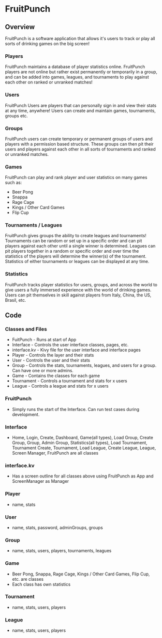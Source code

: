 # FruitPunch

## Overview
FruitPunch is a software application that allows it's users to track or play all sorts of drinking games on the big screen!
### Players
FruitPunch maintains a database of player statistics online. FruitPunch players are not online but rather exist permanently or temporarily in a group, and can be added into games, leagues, and tournaments to play against each other on ranked or unranked matches!
### Users
FruitPunch Users are players that can personally sign in and view their stats at any time, anywhere! Users can create and maintain games, tournaments, groups etc.
### Groups
FruitPunch users can create temporary or permanent groups of users and players with a permission based structure. These groups can then pit their users and players against each other in all sorts of tournaments and ranked or unranked matches.
### Games
FruitPunch can play and rank player and user statistics on many games such as:
 * Beer Pong
 * Snappa
 * Rage Cage
 * Kings / Other Card Games
 * Flip Cup
### Tournaments / Leagues
FruitPunch gives groups the ability to create leagues and tournaments! Tournaments can be random or set up in a specific order and can pit players against each other until a single winner is determined. Leagues can pit players together in a random or specific order and over time the statistics of the players will determine the winner(s) of the tournament. Statistics of either tournaments or leagues can be displayed at any time.
### Statistics
FruitPunch tracks player statistics for users, groups, and across the world to give users a fully immersed experience with the world of drinking games. Users can pit themselves in skill against players from Italy, China, the US, Brasil, etc.

## Code
### Classes and Files
 * FuitPunch - Runs at start of App
 * Interface - Controls the user interface classes, pages, etc.
 * interface.kv - Kivy file for the user interface and interface pages
 * Player - Controls the layer and their stats
 * User - Controls the user and their stats
 * Group - Controls the stats, tournaments, leagues, and users for a group. Can have one or more admins.
 * Game - Contains the classes for each game
 * Tournament - Controls a tournament and stats for x users
 * League - Controls a league and stats for x users
### FruitPunch
 * Simply runs the start of the Interface. Can run test cases during development.
### Interface
 * Home, Login, Create, Dashboard, Game(all types), Load Group, Create Group, Group, Admin Group, Statistics(all types), Load Tournament, Tournament Create, Tournament, Load League, Create League, League, Screen Manager, FruitPunch are all classes
### interface.kv
 * Has a screen outline for all classes above using FruitPunch as App and ScreenManager as Manager
### Player
 * name, stats
### User
 * name, stats, password, adminGroups, groups
### Group
 * name, stats, users, players, tournaments, leagues
### Game
 * Beer Pong, Snappa, Rage Cage, Kings / Other Card Games, Flip Cup, etc. are classes
 * Each class has own statistics
### Tournament
 * name, stats, users, players
### League
 * name, stats, users, players
